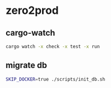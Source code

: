 # zero2prod

## cargo-watch

```sh
cargo watch -x check -x test -x run
```

## migrate db

```sh
SKIP_DOCKER=true ./scripts/init_db.sh
```
